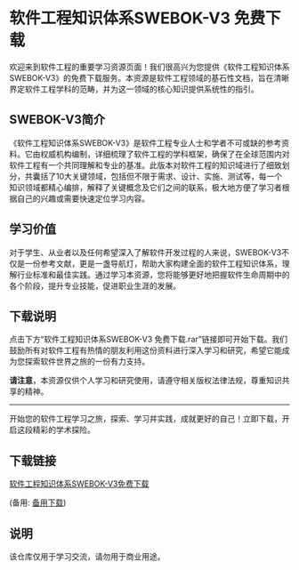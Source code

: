 # 软件工程知识体系SWEBOK-V3 免费下载

欢迎来到软件工程的重要学习资源页面！我们很高兴为您提供《软件工程知识体系SWEBOK-V3》的免费下载服务。本资源是软件工程领域的基石性文档，旨在清晰界定软件工程学科的范畴，并为这一领域的核心知识提供系统性的指引。

## SWEBOK-V3简介

《软件工程知识体系SWEBOK-V3》是软件工程专业人士和学者不可或缺的参考资料。它由权威机构编制，详细梳理了软件工程的学科框架，确保了在全球范围内对软件工程有一个共同理解和专业的基准。此版本对软件工程的知识域进行了细致划分，共囊括了10大关键领域，包括但不限于需求、设计、实施、测试等，每一个知识领域都精心编排，解释了关键概念及它们之间的联系，极大地方便了学习者根据自己的兴趣或需要快速定位学习内容。

## 学习价值

对于学生、从业者以及任何希望深入了解软件开发过程的人来说，SWEBOK-V3不仅是一份参考文献，更是一盏导航灯，帮助大家构建全面的软件工程知识体系，理解行业标准和最佳实践。通过学习本资源，您将能够更好地把握软件生命周期中的各个阶段，提升专业技能，促进职业生涯的发展。

## 下载说明

点击下方“软件工程知识体系SWEBOK-V3 免费下载.rar”链接即可开始下载。我们鼓励所有对软件工程有热情的朋友利用这份资料进行深入学习和研究，希望它能成为您探索软件世界之旅的一份有力支持。

**请注意**，本资源仅供个人学习和研究使用，请遵守相关版权法律法规，尊重知识共享的精神。

---

开始您的软件工程学习之旅，探索、学习并实践，成就更好的自己！立即下载，开启这段精彩的学术探险。

## 下载链接
[软件工程知识体系SWEBOK-V3免费下载](https://pan.quark.cn/s/0ac576b8eb3e) 

(备用: [备用下载](https://pan.baidu.com/s/1Mscz98Vuq03QcukkTtmpIA?pwd=1234))

## 说明

该仓库仅用于学习交流，请勿用于商业用途。

